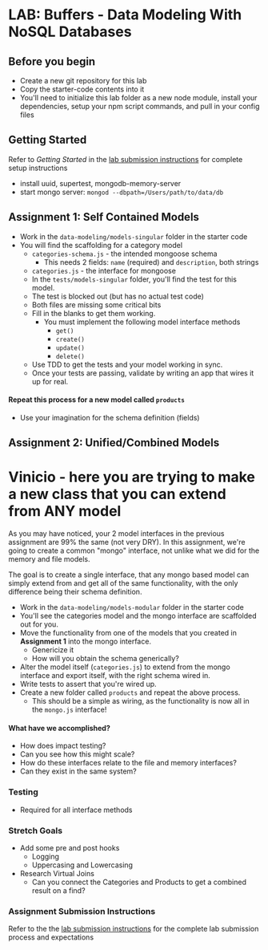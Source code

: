 # LAB: Buffers - Data Modeling With NoSQL Databases

## Before you begin
* Create a new git repository for this lab
* Copy the starter-code contents into it
* You'll need to initialize this lab folder as a new node module, install your dependencies, setup your npm script commands, and pull in your config files

## Getting Started
Refer to *Getting Started* in the [lab submission instructions](../../../reference/submission-instructions/labs/README.md) for complete setup instructions

* install uuid, supertest, mongodb-memory-server
* start mongo server: `mongod --dbpath=/Users/path/to/data/db`

## Assignment 1: Self Contained Models

* Work in the `data-modeling/models-singular` folder in the starter code
* You will find the scaffolding for a category model
  * `categories-schema.js` - the intended mongoose schema
    * This needs 2 fields: `name` (required) and `description`, both strings
  * `categories.js` - the interface for mongoose
  * In the `tests/models-singular` folder, you'll find the test for this model.
  * The test is blocked out (but has no actual test code)
  * Both files are missing some critical bits
  * Fill in the blanks to get them working.
    * You must implement the following model interface methods
      * `get()`
      * `create()`
      * `update()`
      * `delete()`
  * Use TDD to get the tests and your model working in sync.
  * Once your tests are passing, validate by writing an app that wires it up for real.

#### Repeat this process for a new model called `products`
* Use your imagination for the schema definition (fields)


## Assignment 2: Unified/Combined Models
# Vinicio - here you are trying to make a new class that you can extend from ANY model
As you may have noticed, your 2 model interfaces in the previous assignment are 99% the same (not very DRY).  In this assignment, we're going to create a common "mongo" interface, not unlike what we did for the memory and file models.

The goal is to create a single interface, that any mongo based model can simply extend from and get all of the same functionality, with the only difference being their schema definition.

* Work in the `data-modeling/models-modular` folder in the starter code
* You'll see the categories model and the mongo interface are scaffolded out for you.
* Move the functionality from one of the models that you created in **Assignment 1** into the mongo interface.
  * Genericize it
  * How will you obtain the schema generically?
* Alter the model itself (`categories.js`) to extend from the mongo interface and export itself, with the right schema wired in.
* Write tests to assert that you're wired up.
* Create a new folder called `products` and repeat the above process.
  * This should be a simple as wiring, as the functionality is now all in the `mongo.js` interface!

#### What have we accomplished?
* How does impact testing?
* Can you see how this might scale?
* How do these interfaces relate to the file and memory interfaces?
* Can they exist in the same system?


### Testing
* Required for all interface methods


### Stretch Goals
* Add some pre and post hooks
  * Logging
  * Uppercasing and Lowercasing
* Research Virtual Joins
  * Can you connect the Categories and Products to get a combined result on a find?

### Assignment Submission Instructions
Refer to the the [lab submission instructions](../../../reference/submission-instructions/labs/README.md) for the complete lab submission process and expectations
